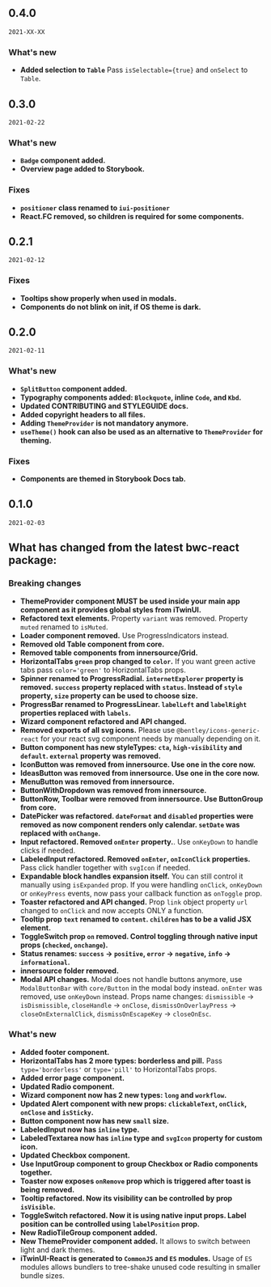 ## 0.4.0

`2021-XX-XX`

### What's new
* **Added selection to `Table`** Pass `isSelectable={true}` and `onSelect` to `Table`. 

## 0.3.0

`2021-02-22`

### What's new
* **`Badge` component added.**
* **Overview page added to Storybook.**

### Fixes
* **`positioner` class renamed to `iui-positioner`**
* **React.FC removed, so children is required for some components.** 

## 0.2.1

`2021-02-12`

### Fixes
* **Tooltips show properly when used in modals.**
* **Components do not blink on init, if OS theme is dark.**

## 0.2.0

`2021-02-11`

### What's new
* **`SplitButton` component added.**
* **Typography components added: `Blockquote`, inline `Code`, and `Kbd`.**
* **Updated CONTRIBUTING and STYLEGUIDE docs.**
* **Added copyright headers to all files.**
* **Adding `ThemeProvider` is not mandatory anymore.**
* **`useTheme()` hook can also be used as an alternative to `ThemeProvider` for theming.**

### Fixes
* **Components are themed in Storybook Docs tab.**

## 0.1.0

`2021-02-03`

## What has changed from the latest bwc-react package:

### Breaking changes
* **ThemeProvider component MUST be used inside your main app component as it provides global styles from iTwinUI.**
* **Refactored text elements.** Property `variant` was removed. Property `muted` renamed to `isMuted`.
* **Loader component removed.** Use ProgressIndicators instead.
* **Removed old Table component from core.**
* **Removed table components from innersource/Grid.**
* **HorizontalTabs `green` prop changed to `color`.** If you want green active tabs pass `color='green'` to HorizontalTabs props.
* **Spinner renamed to ProgressRadial. `internetExplorer` property is removed. `success` property replaced with `status`. Instead of `style` property, `size` property can be used to choose size.**
* **ProgressBar renamed to ProgressLinear. `labelLeft` and `labelRight` properties replaced with `labels`.**
* **Wizard component refactored and API changed.**
* **Removed exports of all svg icons.** Please use `@bentley/icons-generic-react` for your react svg component needs by manually depending on it.
* **Button component has new styleTypes: `cta`, `high-visibility` and `default`. `external` property was removed.**
* **IconButton was removed from innersource. Use one in the core now.**
* **IdeasButton was removed from innersource. Use one in the core now.**
* **MenuButton was removed from innersource.**
* **ButtonWithDropdown was removed from innersource.**
* **ButtonRow, Toolbar were removed from innersource. Use ButtonGroup from core.**
* **DatePicker was refactored. `dateFormat` and `disabled` properties were removed as now component renders only calendar. `setDate` was replaced with `onChange`.**
* **Input refactored. Removed `onEnter` property.**. Use `onKeyDown` to handle clicks if needed.
* **LabeledInput refactored. Removed `onEnter`, `onIconClick` properties.** Pass click handler together with `svgIcon` if needed.
* **Expandable block handles expansion itself.** You can still control it manually using `isExpanded` prop. If you were handling `onClick`, `onKeyDown` or `onKeyPress` events, now pass your callback function as `onToggle` prop.
* **Toaster refactored and API changed.** Prop `link` object property `url` changed to `onClick` and now accepts ONLY a function.
* **Tooltip prop `text` renamed to `content`. `children` has to be a valid JSX element.**
* **ToggleSwitch prop `on` removed. Control toggling through native input props (`checked`, `onchange`).**
* **Status renames: `success` -> `positive`, `error` -> `negative`, `info` -> `informational`.**
* **innersource folder removed.**
* **Modal API changes.** Modal does not handle buttons anymore, use `ModalButtonBar` with `core/Button` in the modal body instead. `onEnter` was removed, use `onKeyDown` instead. Props name changes: `dismissible` -> `isDismissible`, `closeHandle` -> `onClose`, `dismissOnOverlayPress` -> `closeOnExternalClick`, `dismissOnEscapeKey` -> `closeOnEsc`.
### What's new
* **Added footer component.**
* **HorizontalTabs has 2 more types: borderless and pill.** Pass `type='borderless'` or `type='pill'` to HorizontalTabs props.
* **Added error page component.**
* **Updated Radio component.**
* **Wizard component now has 2 new types: `long` and `workflow`.**
* **Updated Alert component with new props: `clickableText`, `onClick`, `onClose` and `isSticky`.**
* **Button component now has new `small` size.**
* **LabeledInput now has `inline` type.**
* **LabeledTextarea now has `inline` type and `svgIcon` property for custom icon.**
* **Updated Checkbox component.**
* **Use InputGroup component to group Checkbox or Radio components together.**
* **Toaster now exposes `onRemove` prop which is triggered after toast is being removed.**
* **Tooltip refactored. Now its visibility can be controlled by prop `isVisible`.**
* **ToggleSwitch refactored. Now it is using native input props. Label position can be controlled using `labelPosition` prop.**
* **New RadioTileGroup component added.**
* **New ThemeProvider component added.** It allows to switch between light and dark themes.
* **iTwinUI-React is generated to `CommonJS` and `ES` modules.** Usage of `ES` modules allows bundlers to tree-shake unused code resulting in smaller bundle sizes. 
